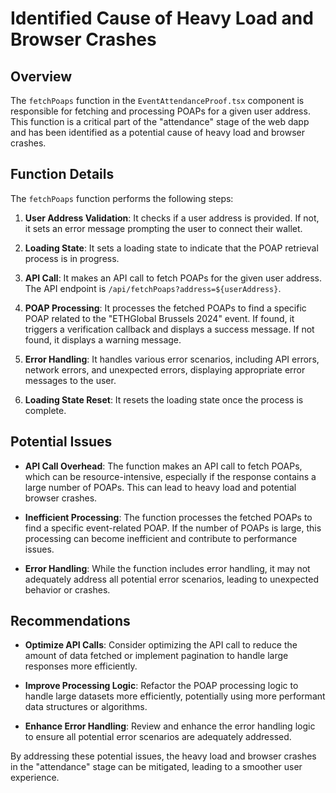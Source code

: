 # Identified Cause of Heavy Load and Browser Crashes

## Overview

The `fetchPoaps` function in the `EventAttendanceProof.tsx` component is responsible for fetching and processing POAPs for a given user address. This function is a critical part of the "attendance" stage of the web dapp and has been identified as a potential cause of heavy load and browser crashes.

## Function Details

The `fetchPoaps` function performs the following steps:

1. **User Address Validation**: It checks if a user address is provided. If not, it sets an error message prompting the user to connect their wallet.

2. **Loading State**: It sets a loading state to indicate that the POAP retrieval process is in progress.

3. **API Call**: It makes an API call to fetch POAPs for the given user address. The API endpoint is `/api/fetchPoaps?address=${userAddress}`.

4. **POAP Processing**: It processes the fetched POAPs to find a specific POAP related to the "ETHGlobal Brussels 2024" event. If found, it triggers a verification callback and displays a success message. If not found, it displays a warning message.

5. **Error Handling**: It handles various error scenarios, including API errors, network errors, and unexpected errors, displaying appropriate error messages to the user.

6. **Loading State Reset**: It resets the loading state once the process is complete.

## Potential Issues

- **API Call Overhead**: The function makes an API call to fetch POAPs, which can be resource-intensive, especially if the response contains a large number of POAPs. This can lead to heavy load and potential browser crashes.

- **Inefficient Processing**: The function processes the fetched POAPs to find a specific event-related POAP. If the number of POAPs is large, this processing can become inefficient and contribute to performance issues.

- **Error Handling**: While the function includes error handling, it may not adequately address all potential error scenarios, leading to unexpected behavior or crashes.

## Recommendations

- **Optimize API Calls**: Consider optimizing the API call to reduce the amount of data fetched or implement pagination to handle large responses more efficiently.

- **Improve Processing Logic**: Refactor the POAP processing logic to handle large datasets more efficiently, potentially using more performant data structures or algorithms.

- **Enhance Error Handling**: Review and enhance the error handling logic to ensure all potential error scenarios are adequately addressed.

By addressing these potential issues, the heavy load and browser crashes in the "attendance" stage can be mitigated, leading to a smoother user experience.
